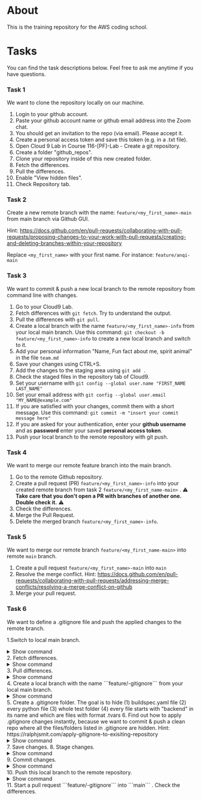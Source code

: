 # About

This is the training repository for the AWS coding school.

# Tasks

You can find the task descriptions below. Feel free to ask me anytime if you have questions. 

### Task 1

We want to clone the repository locally on our machine.

1. Login to your github account.
2. Paste your github account name or github email address into the Zoom chat.
3. You should get an invitation to the repo (via email). Please accept it.
4. Create a personal access token and save this token (e.g. in a .txt file).
5. Open Cloud 9 Lab in Course 116-[PF]-Lab - Create a git repository.
6. Create a folder "github_repos".
7. Clone your repository inside of this new created folder.
8. Fetch the differences.
9. Pull the differences.
10. Enable "View hidden files".
11. Check Repository tab.

### Task 2

Create a new remote branch with the name: ```feature/<my_first_name>-main```  from main branch via Github GUI.

Hint: https://docs.github.com/en/pull-requests/collaborating-with-pull-requests/proposing-changes-to-your-work-with-pull-requests/creating-and-deleting-branches-within-your-repository

Replace ```<my_first_name>``` with your first name. For instance: ```feature/anqi-main```

### Task 3

We want to commit & push a new local branch to the remote repository from command line with changes.

1. Go to your Cloud9 Lab.
2. Fetch differences with ```git fetch```. Try to understand the output.
3. Pull the differences with ```git pull```. 
4. Create a local branch with the name ```feature/<my_first_name>-info``` from your local main branch. Use this command: ```git checkout -b feature/<my_first_name>-info``` to create a new local branch and switch to it.
5. Add your personal information "Name, Fun fact about me, spirit animal" in the file ```team.md```
6. Save your changes using CTRL+S.
7. Add the changes to the staging area using ```git add .```
8. Check the staged files in the repository tab of Cloud9.
9. Set your username with ```git config --global user.name "FIRST_NAME LAST_NAME"```
10. Set your email address with ```git config --global user.email "MY_NAME@example.com"```
11. If you are satisfied with your changes, commit them with a short message. Use this command: ```git commit -m "insert your commit message here"```
12. If you are asked for your authentication, enter your **github username** and as **password** enter your saved **personal access token**.
13. Push your local branch to the remote repository with git push.

### Task 4

We want to merge our remote feature branch into the main branch.

1. Go to the remote Github repository.
2. Create a pull request (PR) ```feature/<my_first_name>-info``` into your created remote branch from task 2 ```feature/<my_first_name-main>``` . :warning: **Take care that you don't open a PR with branches of another one. Double check it.** :warning:
3. Check the differences.
4. Merge the Pull Request.
5. Delete the merged branch ```feature/<my_first_name>-info```.

### Task 5

We want to merge our remote branch  ```feature/<my_first_name-main>``` into remote ```main``` branch.

1. Create a pull request ```feature/<my_first_name>-main``` into ```main``` 
2. Resolve the merge conflict. Hint: https://docs.github.com/en/pull-requests/collaborating-with-pull-requests/addressing-merge-conflicts/resolving-a-merge-conflict-on-github
3. Merge your pull request.

### Task 6

We want to define a .gitignore file and push the applied changes to the remote branch.

1.Switch to local main branch. 
<details>
  <summary>Show command</summary>

  ```
  git checkout main
  ```

</details>
2. Fetch differences.
<details>
  <summary>Show command</summary>
  
  ```
  git fetch
  ```

</details>
3. Pull differences.
<details>
  <summary>Show command</summary>
  
  ```
  git pull
  ```

</details>
4. Create a local branch with the name ```feature/<my_first_name>-gitignore``` from your local main branch.
<details>
  <summary>Show command</summary>
  
  ```
  git checkout -b feature/<my_first_name>-gitignore
  ```

</details>
5. Create a .gitignore folder. The goal is to hide (1) buildspec.yaml file (2) every python file (3) whole test folder (4) every file starts with "backend" in its name and which are files with format .tvars
6. Find out how to apply .gitignore changes instantly, because we want to commit & push a clean repo where all the files/folders listed in .gitignore are hidden. Hint: https://ralphjsmit.com/apply-gitignore-to-exisiting-repository
<details>
  <summary>Show command</summary>
  
  ```
  git rm -r --cached .
  ```

</details>
7. Save changes.
8. Stage changes.
<details>
  <summary>Show command</summary>
  
  ```
  git checkout -b feature/<my_first_name>-gitignore
  ```

</details>
9.  Commit changes.
<details>
  <summary>Show command</summary>
  
  ```
  git commit -m "my nice informative commit message"
  ```

</details>
10. Push this local branch to the remote repository.
<details>
  <summary>Show command</summary>
  
  ```
  git push
  ```

</details>
11. Start a pull request ```feature/<my_first_name>-gitignore``` into ```main``` . Check the differences.
